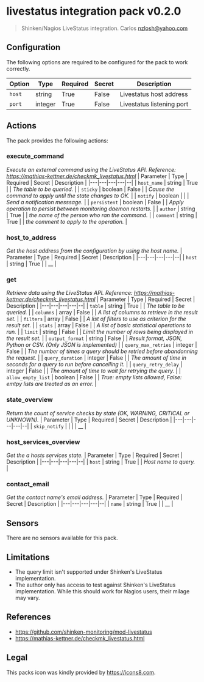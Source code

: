 # livestatus integration pack v0.2.0

> Shinken/Nagios LiveStatus integration.
Carlos <nzlosh@yahoo.com>


## Configuration

The following options are required to be configured for the pack to work correctly.

| Option | Type | Required | Secret | Description |
|---|---|---|---|---|
| `host` | string | True | False | Livestatus host address |
| `port` | integer | True | False | Livestatus listening port |



## Actions


The pack provides the following actions:

### execute_command
_Execute an external command using the LiveStatus API.  Reference: https://mathias-kettner.de/checkmk_livestatus.html_
| Parameter | Type | Required | Secret | Description |
|---|---|---|---|--|
| `host_name` | string | True |  | _The table to be queried._ |
| `sticky` | boolean | False |  | _Cause the command to apply until the state changes to OK._ |
| `notify` | boolean |  |  | _Send a notification messsage._ |
| `persistent` | boolean | False |  | _Apply operation to persist between monitoring daemon restarts._ |
| `author` | string | True |  | _the name of the person who ran the command._ |
| `comment` | string | True |  | _the comment to apply to the operation._ |
### host_to_address
_Get the host address from the configuration by using the host name._
| Parameter | Type | Required | Secret | Description |
|---|---|---|---|--|
| `host` | string | True |  | __ |
### get
_Retrieve data using the LiveStatus API.  Reference: https://mathias-kettner.de/checkmk_livestatus.html_
| Parameter | Type | Required | Secret | Description |
|---|---|---|---|--|
| `table` | string | True |  | _The table to be queried._ |
| `columns` | array | False |  | _A list of columns to retrieve in the result set._ |
| `filters` | array | False |  | _A list of filters to use as criterion for the result set._ |
| `stats` | array | False |  | _A list of basic statistical operations to run._ |
| `limit` | string | False |  | _Limit the number of rows being displayed in the result set._ |
| `output_format` | string | False |  | _Result format, JSON, Python or CSV. (Only JSON is implemented)_ |
| `query_max_retries` | integer | False |  | _The number of times a query should be retried before abandonning the request._ |
| `query_duration` | integer | False |  | _The amount of time in seconds for a query to run before cancelling it._ |
| `query_retry_delay` | integer | False |  | _The amount of time to wait for retrying the query._ |
| `allow_empty_list` | boolean | False |  | _True: empty lists allowed, False: emtpy lists are treated as an error._ |
### state_overview
_Return the count of service checks by state (OK, WARNING, CRITICAL or UNKNOWN)._
| Parameter | Type | Required | Secret | Description |
|---|---|---|---|--|
| `skip_notify` |  |  |  | __ |
### host_services_overview
_Get the a hosts services state._
| Parameter | Type | Required | Secret | Description |
|---|---|---|---|--|
| `host` | string | True |  | _Host name to query._ |
### contact_email
_Get the contact name's email address._
| Parameter | Type | Required | Secret | Description |
|---|---|---|---|--|
| `name` | string | True |  | __ |




## Sensors

There are no sensors available for this pack.



## Limitations

  * The query limit isn't supported under Shinken's LiveStatus implementation.
  * The author only has access to test against Shinken's LiveStatus implementation. While this should work for Nagios users, their milage may vary.

## References

  * https://github.com/shinken-monitoring/mod-livestatus
  * https://mathias-kettner.de/checkmk_livestatus.html

## Legal

This packs icon was kindly provided by https://icons8.com.